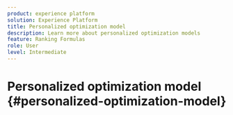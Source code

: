```yaml
---
product: experience platform
solution: Experience Platform
title: Personalized optimization model
description: Learn more about personalized optimization models
feature: Ranking Formulas
role: User
level: Intermediate
---
```

# Personalized optimization model {#personalized-optimization-model}


